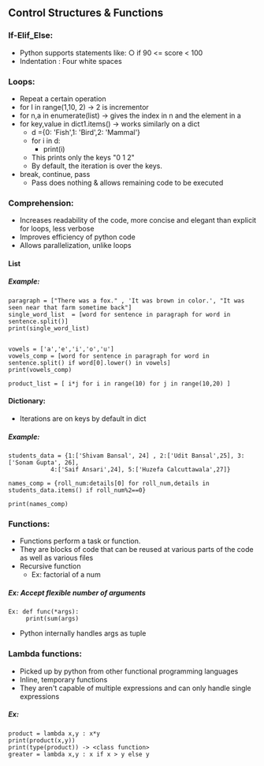 ## Control Structures & Functions

### If-Elif_Else:
- Python supports statements like:
	○ if 90 <= score < 100
- Indentation : Four white spaces

### Loops:
- Repeat a certain operation 
- for I in range(1,10, 2) -> 2 is incrementor
- for n,a in enumerate(list) -> gives the index in n and the element in a
- for key,value in dict1.items() -> works similarly on a dict
	- d ={0: 'Fish',1: 'Bird',2: 'Mammal'}
	- for i in d:
		- print(i)
	- This prints only the keys "0 1 2"
	- By default, the iteration is over the keys.
- break, continue, pass
	- Pass does nothing & allows remaining code to be executed

### Comprehension:
- Increases readability of the code, more concise and elegant than explicit for loops, less verbose
- Improves efficiency of python code
- Allows parallelization, unlike loops

#### List
##### Example:
	paragraph = ["There was a fox." , 'It was brown in color.', "It was seen near that farm sometime back"]
	single_word_list  = [word for sentence in paragraph for word in sentence.split()]
	print(single_word_list)


	vowels = ['a','e','i','o','u']
	vowels_comp = [word for sentence in paragraph for word in sentence.split() if word[0].lower() in vowels]
	print(vowels_comp)

	product_list = [ i*j for i in range(10) for j in range(10,20) ]
		

#### Dictionary:
- Iterations are on keys by default in dict
##### Example:

	students_data = {1:['Shivam Bansal', 24] , 2:['Udit Bansal',25], 3:['Sonam Gupta', 26], 
				4:['Saif Ansari',24], 5:['Huzefa Calcuttawala',27]}
				
	names_comp = {roll_num:details[0] for roll_num,details in students_data.items() if roll_num%2==0}
	
	print(names_comp)
	
	
### Functions:
- Functions perform a task or function.
- They are blocks of code that can be reused at various parts of the code as well as various files
- Recursive function 
	- Ex: factorial of a num
##### Ex: Accept flexible number of arguments
	Ex: def func(*args):
		 print(sum(args)
- Python internally handles args as tuple

### Lambda functions:
- Picked up by python from other functional programming languages
- Inline, temporary functions
- They aren't capable of multiple expressions and can only handle single expressions
##### Ex:
	product = lambda x,y : x*y
	print(product(x,y))
	print(type(product)) -> <class function>
	greater = lambda x,y : x if x > y else y

<p align="right">
   <a href="./1.1.4 Map, Reduct, Filter.md“>Next Chapter</a>
</p>
